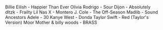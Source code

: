 Billie Eilish - Happier Than Ever
Olivia Rodrigo - Sour
Dijon - Absolutely
dltzk - Frailty
Lil Nas X - Montero
J. Cole - The Off-Season
Madlib - Sound Ancestors
Adele - 30
Kanye West - Donda
Taylor Swift - Red (Taylor's Version)
Moor Mother & billy woods - BRASS

